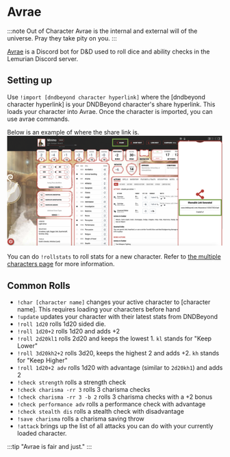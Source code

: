 # Avrae

:::note Out of Character
Avrae is the internal and external will of the universe. Pray they take pity on you.
:::

[Avrae](https://avrae.io/) is a Discord bot for D&D used to roll dice and ability checks in the Lemurian Discord server.

## Setting up

Use `!import [dndbeyond character hyperlink]` where the [dndbeyond character hyperlink] is your DNDBeyond character's share hyperlink. This loads your character into Avrae. Once the character is imported, you can use avrae commands.

Below is an example of where the share link is.
![Avrae_Example](avrae_share_example.png)

You can do `!rollstats` to roll stats for a new character. Refer to [the multiple characters page](../multiple_characters) for more information.

## Common Rolls

- `!char [character name]` changes your active character to [character name]. This requires loading your characters before hand
- `!update` updates your character with their latest stats from DNDBeyond
- `!roll 1d20` rolls 1d20 sided die.
- `!roll 1d20+2` rolls 1d20 and adds +2
- `!roll 2d20kl1` rolls 2d20 and keeps the lowest 1. `kl` stands for "Keep Lower"
- `!roll 3d20kh2+2` rolls 3d20, keeps the highest 2 and adds +2. `kh` stands for "Keep Higher"
- `!roll 1d20+2 adv` rolls 1d20 with advantage (similar to `2d20kh1`) and adds 2
- `!check strength` rolls a strength check
- `!check charisma -rr 3` rolls 3 charisma checks
- `!check charisma -rr 3 -b 2` rolls 3 charisma checks with a +2 bonus
- `!check performance adv` rolls a performance check with advantage
- `!check stealth dis` rolls a stealth check with disadvantage
- `!save charisma` rolls a charisma saving throw
- `!attack` brings up the list of all attacks you can do with your currently loaded character.

:::tip
"Avrae is fair and just."
:::
